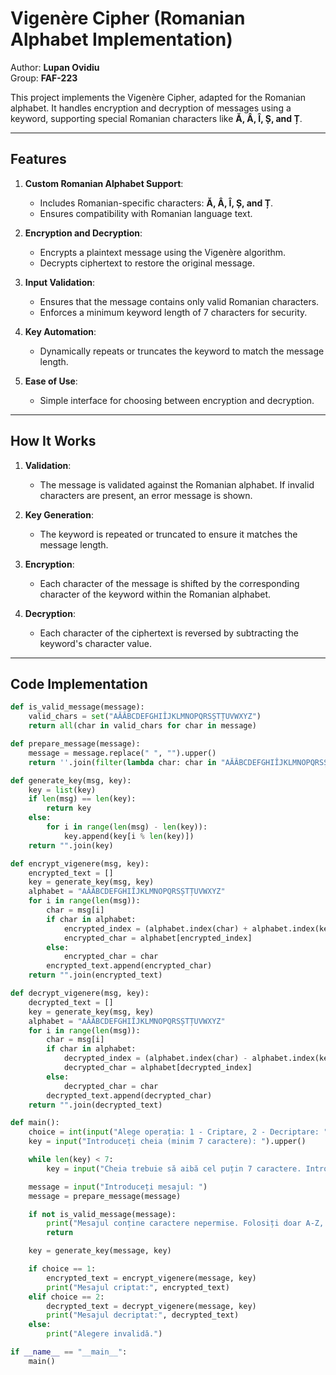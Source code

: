 # Vigenère Cipher (Romanian Alphabet Implementation)

Author: **Lupan Ovidiu**  
Group: **FAF-223**

This project implements the Vigenère Cipher, adapted for the Romanian alphabet. It handles encryption and decryption of messages using a keyword, supporting special Romanian characters like **Ă, Â, Î, Ș, and Ț**.

---

## Features

1. **Custom Romanian Alphabet Support**:
   - Includes Romanian-specific characters: **Ă, Â, Î, Ș, and Ț**.
   - Ensures compatibility with Romanian language text.

2. **Encryption and Decryption**:
   - Encrypts a plaintext message using the Vigenère algorithm.
   - Decrypts ciphertext to restore the original message.

3. **Input Validation**:
   - Ensures that the message contains only valid Romanian characters.
   - Enforces a minimum keyword length of 7 characters for security.

4. **Key Automation**:
   - Dynamically repeats or truncates the keyword to match the message length.

5. **Ease of Use**:
   - Simple interface for choosing between encryption and decryption.

---

## How It Works

1. **Validation**:
   - The message is validated against the Romanian alphabet. If invalid characters are present, an error message is shown.

2. **Key Generation**:
   - The keyword is repeated or truncated to ensure it matches the message length.

3. **Encryption**:
   - Each character of the message is shifted by the corresponding character of the keyword within the Romanian alphabet.

4. **Decryption**:
   - Each character of the ciphertext is reversed by subtracting the keyword's character value.

---

## Code Implementation

```python
def is_valid_message(message):
    valid_chars = set("AĂÂBCDEFGHIÎJKLMNOPQRSȘTȚUVWXYZ")
    return all(char in valid_chars for char in message)

def prepare_message(message):
    message = message.replace(" ", "").upper()
    return ''.join(filter(lambda char: char in "AĂÂBCDEFGHIÎJKLMNOPQRSȘTȚUVWXYZ", message))

def generate_key(msg, key):
    key = list(key)
    if len(msg) == len(key):
        return key
    else:
        for i in range(len(msg) - len(key)):
            key.append(key[i % len(key)])
    return "".join(key)

def encrypt_vigenere(msg, key):
    encrypted_text = []
    key = generate_key(msg, key)
    alphabet = "AĂÂBCDEFGHIÎJKLMNOPQRSȘTȚUVWXYZ"
    for i in range(len(msg)):
        char = msg[i]
        if char in alphabet:
            encrypted_index = (alphabet.index(char) + alphabet.index(key[i])) % len(alphabet)
            encrypted_char = alphabet[encrypted_index]
        else:
            encrypted_char = char
        encrypted_text.append(encrypted_char)
    return "".join(encrypted_text)

def decrypt_vigenere(msg, key):
    decrypted_text = []
    key = generate_key(msg, key)
    alphabet = "AĂÂBCDEFGHIÎJKLMNOPQRSȘTȚUVWXYZ"
    for i in range(len(msg)):
        char = msg[i]
        if char in alphabet:
            decrypted_index = (alphabet.index(char) - alphabet.index(key[i]) + len(alphabet)) % len(alphabet)
            decrypted_char = alphabet[decrypted_index]
        else:
            decrypted_char = char
        decrypted_text.append(decrypted_char)
    return "".join(decrypted_text)

def main():
    choice = int(input("Alege operația: 1 - Criptare, 2 - Decriptare: "))
    key = input("Introduceți cheia (minim 7 caractere): ").upper()

    while len(key) < 7:
        key = input("Cheia trebuie să aibă cel puțin 7 caractere. Introduceți din nou cheia: ").upper()

    message = input("Introduceți mesajul: ")
    message = prepare_message(message)

    if not is_valid_message(message):
        print("Mesajul conține caractere nepermise. Folosiți doar A-Z, Â, Ș, Ț, Î, Ă.")
        return

    key = generate_key(message, key)

    if choice == 1:
        encrypted_text = encrypt_vigenere(message, key)
        print("Mesajul criptat:", encrypted_text)
    elif choice == 2:
        decrypted_text = decrypt_vigenere(message, key)
        print("Mesajul decriptat:", decrypted_text)
    else:
        print("Alegere invalidă.")

if __name__ == "__main__":
    main()
